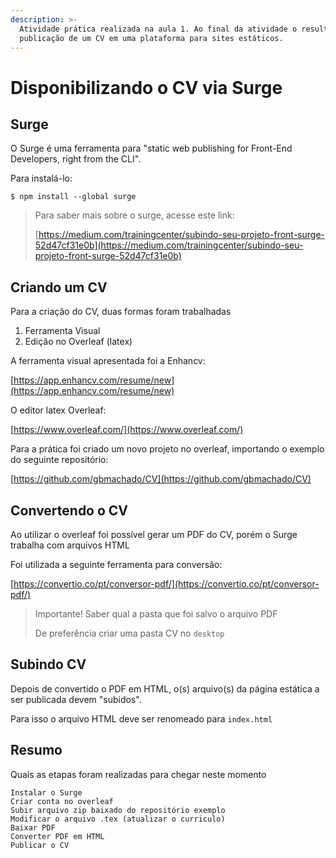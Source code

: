 ```yaml
---
description: >-
  Atividade prática realizada na aula 1. Ao final da atividade o resultado foi a
  publicação de um CV em uma plataforma para sites estáticos.
---
```


# Disponibilizando o CV via Surge

## Surge

O Surge é uma ferramenta para "static web publishing for Front-End Developers, right from the CLI".

Para instalá-lo:

```
$ npm install --global surge
```

> Para saber mais sobre o surge, acesse este link:
>
> ​[https://medium.com/trainingcenter/subindo-seu-projeto-front-surge-52d47cf31e0b](https://medium.com/trainingcenter/subindo-seu-projeto-front-surge-52d47cf31e0b)​

## Criando um CV

Para a criação do CV, duas formas foram trabalhadas

1. Ferramenta Visual
2. Edição no Overleaf \(latex\)

A ferramenta visual apresentada foi a Enhancv:

[https://app.enhancv.com/resume/new](https://app.enhancv.com/resume/new)

O editor latex Overleaf:

[https://www.overleaf.com/](https://www.overleaf.com/)

Para a prática foi criado um novo projeto no overleaf, importando o exemplo do seguinte repositório:

[https://github.com/gbmachado/CV](https://github.com/gbmachado/CV)

## Convertendo o CV

Ao utilizar o overleaf foi possível gerar um PDF do CV, porém o Surge trabalha com arquivos HTML

Foi utilizada a seguinte ferramenta para conversão:

[https://convertio.co/pt/conversor-pdf/](https://convertio.co/pt/conversor-pdf/)

> Importante! Saber qual a pasta que foi salvo o arquivo PDF
>
> De preferência criar uma pasta CV no `desktop`

## Subindo CV

Depois de convertido o PDF em HTML, o\(s\) arquivo\(s\) da página estática a ser publicada devem "subidos". 

Para isso o arquivo HTML deve ser renomeado para `index.html`

## Resumo

Quais as etapas foram realizadas para chegar neste momento



```
Instalar o Surge
Criar conta no overleaf
Subir arquivo zip baixado do repositório exemplo
Modificar o arquivo .tex (atualizar o curriculo)
Baixar PDF
Converter PDF em HTML
Publicar o CV
```

